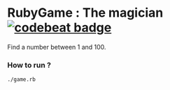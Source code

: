 # RubyGame : The magician [![codebeat badge](https://codebeat.co/badges/cba844b3-2b85-449b-89b2-78f3ee114e4f)](https://codebeat.co/projects/github-com-wesley974-rubygame)

Find a number between 1 and 100.

<h3>How to run ?</h3>
<code>./game.rb</code>
